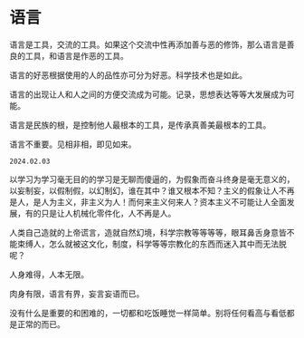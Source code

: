 # 语言

语言是工具，交流的工具。如果这个交流中性再添加善与恶的修饰，那么语言是善良的工具，和语言是作恶的工具。

语言的好恶根据使用的人的品性亦可分为好恶。科学技术也是如此。

语言的出现让人和人之间的方便交流成为可能。记录，思想表达等等大发展成为可能。

语言是民族的根，是控制他人最根本的工具，是传承真善美最根本的工具。

语言不重要。见相非相，即见如来。

`2024.02.03`

以学习为学习毫无目的的学习是无聊而傻逼的，为假象而奋斗终身是毫无意义的，以妄制妄，以假制假，以幻制幻，谁在其中？谁又根本不知？主义的假象让人不再是人，是人为主义，非主义为人！而何来主义何来人？资本主义不可能让人全面发展，有的只是让人机械化零件化，人不再是人。

人类自己造就的上帝谎言，造就自然幻境，科学宗教等等等等，眼耳鼻舌身意皆不能束缚人，怎么就被这文化，制度，科学等等宗教化的东西而迷入其中而无法脱呢？

人身难得，人本无限。

肉身有限，语言有界，妄言妄语而已。

没有什么是重要的和困难的，一切都和吃饭睡觉一样简单。别将任何看高与看低都是正常的而已。
